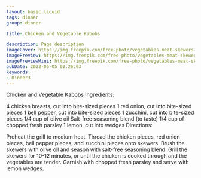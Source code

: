 ```yaml
---
layout: basic.liquid
tags: dinner
group: dinner

title: Chicken and Vegetable Kabobs

description: Page description
imageCover: https://img.freepik.com/free-photo/vegetables-meat-skewers-top-view_23-2148632655.jpg?w=740&t=st=1677099529~exp=1677100129~hmac=2a638bbb58ce75ca5b009a26bb13ca3f35debe21c9ec7b35066a8e52b6ccb992
imagePreview: https://img.freepik.com/free-photo/vegetables-meat-skewers-top-view_23-2148632655.jpg?w=740&t=st=1677099529~exp=1677100129~hmac=2a638bbb58ce75ca5b009a26bb13ca3f35debe21c9ec7b35066a8e52b6ccb992
imagePreviewMini: https://img.freepik.com/free-photo/vegetables-meat-skewers-top-view_23-2148632655.jpg?w=740&t=st=1677099529~exp=1677100129~hmac=2a638bbb58ce75ca5b009a26bb13ca3f35debe21c9ec7b35066a8e52b6ccb992
pubDate: 2022-05-05 02:26:03
keywords:
- Dinner3
---
```


Chicken and Vegetable Kabobs
Ingredients:

4 chicken breasts, cut into bite-sized pieces
1 red onion, cut into bite-sized pieces
1 bell pepper, cut into bite-sized pieces
1 zucchini, cut into bite-sized pieces
1/4 cup of olive oil
Salt-free seasoning blend (to taste)
1/4 cup of chopped fresh parsley
1 lemon, cut into wedges
Directions:

Preheat the grill to medium heat.
Thread the chicken pieces, red onion pieces, bell pepper pieces, and zucchini pieces onto skewers.
Brush the skewers with olive oil and season with salt-free seasoning blend.
Grill the skewers for 10-12 minutes, or until the chicken is cooked through and the vegetables are tender.
Garnish with chopped fresh parsley and serve with lemon wedges.


